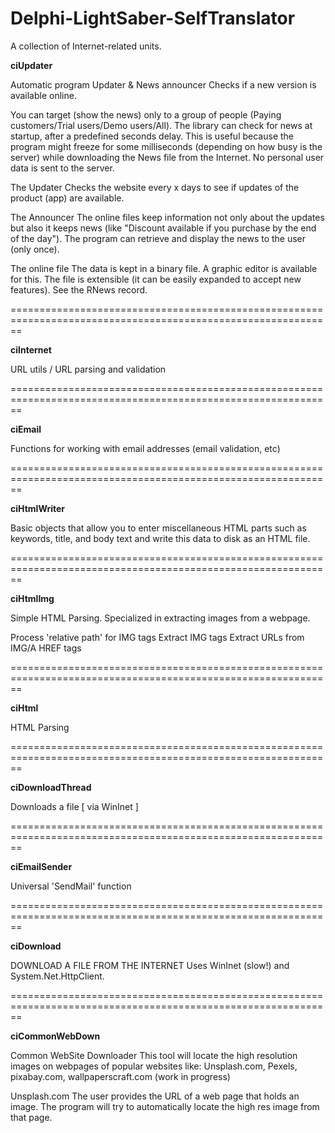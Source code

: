 # Delphi-LightSaber-SelfTranslator
A collection of Internet-related units.

**ciUpdater**

   Automatic program Updater & News announcer
   Checks if a new version is available online.

   You can target (show the news) only to a group of people (Paying customers/Trial users/Demo users/All).
   The library can check for news at startup, after a predefined seconds delay. This is useful because the program might freeze for some milliseconds (depending on how busy is the server) while downloading the News file from the Internet.
   No personal user data is sent to the server.
   
   The Updater
     Checks the website every x days to see if updates of the product (app) are available.

   The Announcer
     The online files keep information not only about the updates but also it keeps news (like "Discount available if you purchase by the end of the day").
     The program can retrieve and display the news to the user (only once).

   The online file
      The data is kept in a binary file. A graphic editor is available for this. The file is extensible (it can be easily expanded to accept new features).
      See the RNews record.
      
==============================================================================================================

**ciInternet**
      
   URL utils / URL parsing and validation
         
==============================================================================================================

**ciEmail**

   Functions for working with email addresses (email validation, etc)

==============================================================================================================

**ciHtmlWriter**

   Basic objects that allow you to enter miscellaneous HTML parts such as
   keywords, title, and body text and write this data to disk as an HTML file.
   
==============================================================================================================

**ciHtmlImg**

   Simple HTML Parsing. Specialized in extracting images from a webpage.

   Process 'relative path' for IMG tags
   Extract IMG tags
   Extract URLs from IMG/A HREF tags

==============================================================================================================

**ciHtml**

  HTML Parsing

==============================================================================================================

**ciDownloadThread**

  Downloads a file [ via WinInet ]
   
==============================================================================================================

**ciEmailSender**

   Universal 'SendMail' function
   
==============================================================================================================

**ciDownload**

   DOWNLOAD A FILE FROM THE INTERNET
   Uses WinInet (slow!) and System.Net.HttpClient.
   
==============================================================================================================

**ciCommonWebDown**

  Common WebSite Downloader
  This tool will locate the high resolution images on webpages of popular websites like: Unsplash.com, Pexels, pixabay.com, wallpaperscraft.com (work in progress)

  Unsplash.com
    The user provides the URL of a web page that holds an image.
    The program will try to automatically locate the high res image from that page.

    
